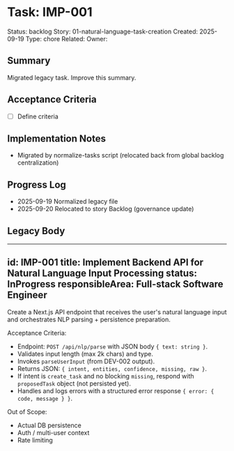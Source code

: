 # Task: IMP-001
Status: backlog
Story: 01-natural-language-task-creation
Created: 2025-09-19
Type: chore
Related:
Owner:

## Summary
Migrated legacy task. Improve this summary.

## Acceptance Criteria
- [ ] Define criteria

## Implementation Notes
- Migrated by normalize-tasks script (relocated back from global backlog centralization)

## Progress Log
- 2025-09-19 Normalized legacy file
- 2025-09-20 Relocated to story Backlog (governance update)

## Legacy Body

---
id: IMP-001
title: Implement Backend API for Natural Language Input Processing
status: InProgress
responsibleArea: Full-stack Software Engineer
---
Create a Next.js API endpoint that receives the user's natural language input and orchestrates NLP parsing + persistence preparation.

Acceptance Criteria:
- Endpoint: `POST /api/nlp/parse` with JSON body `{ text: string }`.
- Validates input length (max 2k chars) and type.
- Invokes `parseUserInput` (from DEV-002 output).
- Returns JSON: `{ intent, entities, confidence, missing, raw }`.
- If intent is `create_task` and no blocking `missing`, respond with `proposedTask` object (not persisted yet).
- Handles and logs errors with a structured error response `{ error: { code, message } }`.

Out of Scope:
- Actual DB persistence
- Auth / multi-user context
- Rate limiting
